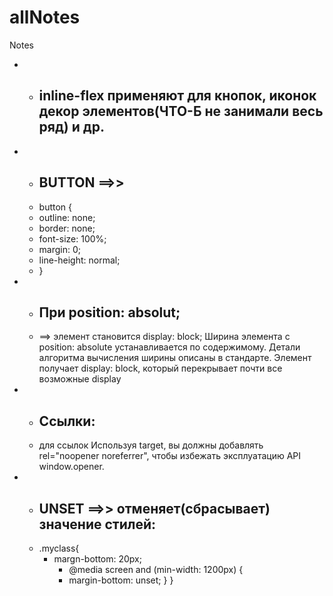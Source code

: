 # allNotes
Notes

* - ## inline-flex применяют для кнопок, иконок декор элементов(ЧТО-Б не занимали весь ряд)  и др.

*  -  ## BUTTON ==>>
   -  button {
     -  outline: none;
     -  border: none;
     -  font-size: 100%;
     -  margin: 0;
     -  line-height: normal;
     -  }

* - ## При position: absolut;
  -  ==> элемент становится display: block;
      Ширина элемента с position: absolute устанавливается по содержимому. Детали алгоритма вычисления ширины описаны в стандарте.
      Элемент получает display: block, который перекрывает почти все возможные display
* - ## Ссылки:
  - для ссылок Используя target, вы должны добавлять rel="noopener noreferrer", чтобы избежать эксплуатацию API window.opener.
* - ## UNSET ==>> отменяет(сбрасывает) значение стилей:
  - .myclass{
      - margn-bottom: 20px;
        - @media screen and (min-width: 1200px) {
         - margin-bottom: unset;
          }
       }
    
